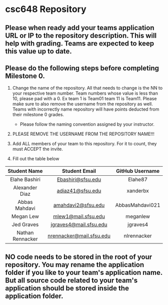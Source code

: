 # csc648 Repository

## Please when ready add your teams application URL or IP to the repository description. This will help with grading. Teams are expected to keep this value up to date.

## Please do the following steps before completing Milestone 0.
1. Change the name of the repository. All that needs to change is the NN to your respective team number. Team numbers whose value is less than 10, please pad with a 0. Ex team 1 is Team01 team 11 is Team11. Please make sure to also remove the username from the repository as well. Teams with incorrectly name repository will have points deducted from their milestone 0 grades.
      - Please follow the naming convention assigned by your instructor.

1. PLEASE REMOVE THE USERNAME FROM THE REPOSITORY NAME!!!

2. Add ALL members of your team to this repository. For it to count, they must ACCEPT the invite.

3. Fill out the table below


| Student Name     |       Student Email      | GitHub Username |
|      :---:       |           :---:          |      :---:      |
| Elahe Bashiri    |     Ebashiri@sfsu.edu    |     Elahe87     |              
| Alexander Diaz   |  adiaz41@sfsu.edu        |    xanderbx    |
| Abbas Mahdavi    |  amahdavi2@sfsu.edu      | AbbasMahdavi021 |
| Megan Lew        |  mlew1@mail.sfsu.edu     |    meganlew     |
| Jed Graves       | jgraves4@mail.sfsu.edu   |   jgraves4      |
| Nathan Rennacker | nrennacker@mail.sfsu.edu |   nlrennacker    |

## NO code needs to be stored in the root of your repository. You may rename the application folder if you like to your team's application name. But all source code related to your team's application should be stored inside the application folder.
